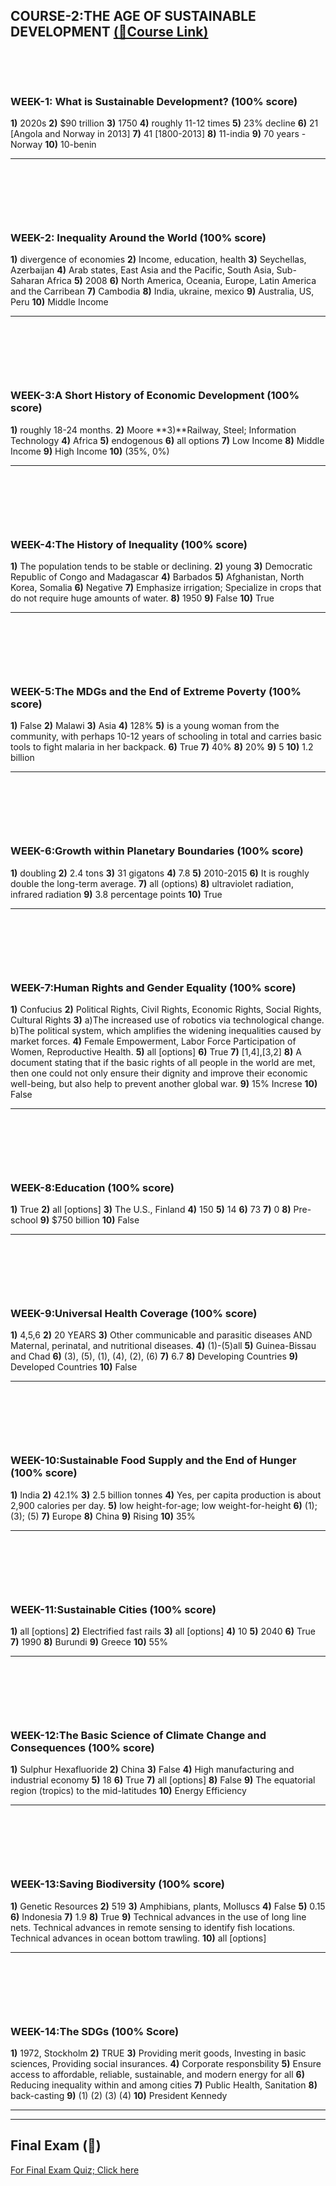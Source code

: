 ## COURSE-2:THE AGE OF SUSTAINABLE DEVELOPMENT [(🔗Course Link)](https://www.coursera.org/learn/sustainable-development)

&nbsp;

&nbsp;

### WEEK-1: What is Sustainable Development? (100% score)

**1)** 2020s
**2)** $90 trillion
**3)** 1750
**4)** roughly 11-12 times
**5)** 23% decline
**6)** 21 [Angola and Norway in 2013]
**7)** 41 [1800-2013]
**8)** 11-india
**9)** 70 years -Norway
**10)** 10-benin

---

&nbsp;

&nbsp;

&nbsp;

### WEEK-2: Inequality Around the World (100% score)

**1)** divergence of economies
**2)** Income, education, health
**3)** Seychellas, Azerbaijan
**4)** Arab states, East Asia and the Pacific, South Asia, Sub-Saharan Africa
**5)** 2008
**6)** North America, Oceania, Europe, Latin America and the Carribean
**7)** Cambodia
**8)** India, ukraine, mexico
**9)** Australia, US, Peru
**10)** Middle Income

---

&nbsp;

&nbsp;

&nbsp;

### WEEK-3:A Short History of Economic Development (100% score)

**1)** roughly 18-24 months.
**2)** Moore
**3)**Railway, Steel; Information Technology
**4)** Africa
**5)** endogenous
**6)** all options
**7)** Low Income
**8)** Middle Income
**9)** High Income
**10)** (35%, 0%)

---

&nbsp;

&nbsp;

&nbsp;

### WEEK-4:The History of Inequality (100% score)

**1)** The population tends to be stable or declining.
**2)** young
**3)** Democratic Republic of Congo and Madagascar
**4)** Barbados
**5)** Afghanistan, North Korea, Somalia
**6)** Negative
**7)** Emphasize irrigation; Specialize in crops that do not require huge amounts of water.
**8)** 1950
**9)** False
**10)** True

---

&nbsp;

&nbsp;

&nbsp;

### WEEK-5:The MDGs and the End of Extreme Poverty (100% score)

**1)** False
**2)** Malawi
**3)** Asia
**4)** 128%
**5)** is a young woman from the community, with perhaps 10-12 years of schooling in total and carries basic tools to fight malaria in her backpack.
**6)** True
**7)** 40%
**8)** 20%
**9)** 5
**10)** 1.2 billion

---

&nbsp;

&nbsp;

&nbsp;

### WEEK-6:Growth within Planetary Boundaries (100% score)

**1)** doubling
**2)** 2.4 tons
**3)** 31 gigatons
**4)** 7.8
**5)** 2010-2015
**6)** It is roughly double the long-term average.
**7)** all (options)
**8)** ultraviolet radiation, infrared radiation
**9)** 3.8 percentage points
**10)** True

---

&nbsp;

&nbsp;

&nbsp;

### WEEK-7:Human Rights and Gender Equality (100% score)

**1)** Confucius
**2)** Political Rights, Civil Rights, Economic Rights, Social Rights, Cultural Rights
**3)** a)The increased use of robotics via technological change.
    b)The political system, which amplifies the widening inequalities caused by market forces.
**4)** Female Empowerment, Labor Force Participation of Women, Reproductive Health.
**5)** all [options]
**6)** True
**7)** [1,4],[3,2]
**8)** A document stating that if the basic rights of all people in the world are met, then one could not only ensure their dignity and improve their economic well-being, but also help to prevent another global war.
**9)** 15% Increse
**10)** False

---

&nbsp;

&nbsp;

&nbsp;

### WEEK-8:Education (100% score)

**1)** True
**2)** all [options]
**3)** The U.S., Finland
**4)** 150
**5)** 14
**6)** 73
**7)** 0
**8)** Pre-school
**9)** $750 billion
**10)** False

---

&nbsp;

&nbsp;

&nbsp;

### WEEK-9:Universal Health Coverage (100% score)

**1)** 4,5,6
**2)** 20 YEARS
**3)** Other communicable and parasitic diseases AND  Maternal, perinatal, and nutritional diseases.
**4)** (1)-(5)all
**5)** Guinea-Bissau and Chad
**6)** (3), (5), (1), (4), (2), (6)
**7)** 6.7
**8)** Developing Countries
**9)** Developed Countries
**10)** False

---

&nbsp;

&nbsp;

&nbsp;

### WEEK-10:Sustainable Food Supply and the End of Hunger (100% score)

**1)** India
**2)** 42.1%
**3)** 2.5 billion tonnes
**4)** Yes, per capita production is about 2,900 calories per day.
**5)** low height-for-age; low weight-for-height
**6)** (1); (3); (5)
**7)** Europe
**8)** China
**9)** Rising
**10)** 35%

---

&nbsp;

&nbsp;

&nbsp;

### WEEK-11:Sustainable Cities (100% score)

**1)** all [options]
**2)** Electrified fast rails
**3)** all [options]
**4)** 10
**5)** 2040
**6)** True
**7)** 1990
**8)** Burundi
**9)** Greece
**10)** 55%

---

&nbsp;

&nbsp;

&nbsp;

### WEEK-12:The Basic Science of Climate Change and Consequences (100% score)

**1)** Sulphur Hexafluoride
**2)** China
**3)** False
**4)** High manufacturing and industrial economy
**5)** 18
**6)** True
**7)** all [options]
**8)** False
**9)** The equatorial region (tropics) to the mid-latitudes
**10)** Energy Efficiency

---

&nbsp;

&nbsp;

&nbsp;

### WEEK-13:Saving Biodiversity (100% score)

**1)** Genetic Resources
**2)** 519
**3)** Amphibians, plants, Molluscs
**4)** False
**5)** 0.15
**6)** Indonesia
**7)** 1.9
**8)** True
**9)** Technical advances in the use of long line nets.
    Technical advances in remote sensing to identify fish locations.
    Technical advances in ocean bottom trawling.
**10)** all [options]

---

&nbsp;

&nbsp;

&nbsp;

### WEEK-14:The SDGs (100% Score)

**1)** 1972, Stockholm
**2)** TRUE
**3)** Providing merit goods, Investing in basic sciences, Providing social insurances.
**4)** Corporate responsbility
**5)** Ensure access to affordable, reliable, sustainable, and modern energy for all
**6)** Reducing inequality within and among cities
**7)** Public Health, Sanitation
**8)** back-casting
**9)** (1) (2) (3) (4)
**10)** President Kennedy

---

---



## Final Exam (📎)


[For Final Exam Quiz; Click here](final.pdf)

